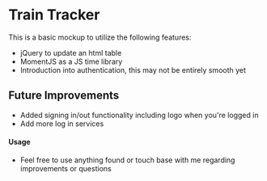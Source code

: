 # Train Tracker
This is a basic mockup to utilize the following features:
- jQuery to update an html table
- MomentJS as a JS time library
- Introduction into authentication, this may not be entirely smooth yet

## Future Improvements
- Added signing in/out functionality including logo when you're logged in
- Add more log in services

#### Usage
- Feel free to use anything found or touch base with me regarding improvements or questions